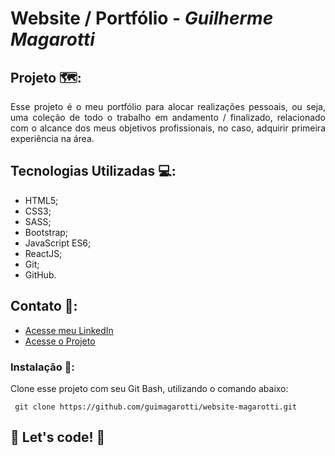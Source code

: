 # Website / Portfólio - *Guilherme Magarotti*

## Projeto 🗺️:
<div align="justify">
Esse projeto é o meu portfólio para alocar realizações pessoais, ou seja, uma coleção de todo o trabalho em andamento / finalizado, relacionado com o alcance dos meus objetivos profissionais, no caso, adquirir primeira experiência na área.
</div>

## Tecnologias Utilizadas 💻: 

- HTML5;
- CSS3;
- SASS;
- Bootstrap;
- JavaScript ES6;
- ReactJS;
- Git;
- GitHub.

## Contato 💬:
- [Acesse meu LinkedIn](https://www.linkedin.com/in/guilherme-cambi-magarotti-16177522b/)
- [Acesse o Projeto](https://guimagarotti.github.io/website-magarotti/)

### Instalação 🔌:
Clone esse projeto com seu Git Bash, utilizando o comando abaixo:
        
     git clone https://github.com/guimagarotti/website-magarotti.git

## 🚀 Let's code! 🚀
